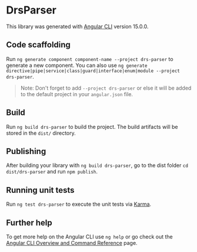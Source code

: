 # DrsParser

This library was generated with [Angular CLI](https://github.com/angular/angular-cli) version 15.0.0.

## Code scaffolding

Run `ng generate component component-name --project drs-parser` to generate a new component. You can also use `ng generate directive|pipe|service|class|guard|interface|enum|module --project drs-parser`.
> Note: Don't forget to add `--project drs-parser` or else it will be added to the default project in your `angular.json` file. 

## Build

Run `ng build drs-parser` to build the project. The build artifacts will be stored in the `dist/` directory.

## Publishing

After building your library with `ng build drs-parser`, go to the dist folder `cd dist/drs-parser` and run `npm publish`.

## Running unit tests

Run `ng test drs-parser` to execute the unit tests via [Karma](https://karma-runner.github.io).

## Further help

To get more help on the Angular CLI use `ng help` or go check out the [Angular CLI Overview and Command Reference](https://angular.io/cli) page.
